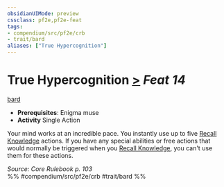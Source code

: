 ```yaml
---
obsidianUIMode: preview
cssclass: pf2e,pf2e-feat
tags:
- compendium/src/pf2e/crb
- trait/bard
aliases: ["True Hypercognition"]
---
```

# True Hypercognition  [>](chapter-9-playing-the-game.md#Actions "Single Action") *Feat 14*  
[bard](Reference/Rules/Traits/bard.md "Bard Class Trait")  

- **Prerequisites**: Enigma muse
- **Activity** Single Action

Your mind works at an incredible pace. You instantly use up to five [Recall Knowledge](recall-knowledge.md) actions. If you have any special abilities or free actions that would normally be triggered when you [Recall Knowledge](recall-knowledge.md), you can't use them for these actions.

*Source: Core Rulebook p. 103*  
%% #compendium/src/pf2e/crb #trait/bard %%